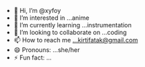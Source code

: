 - 👋 Hi, I’m @xyfoy
- 👀 I’m interested in ...anime
- 🌱 I’m currently learning ...instrumentation
- 💞️ I’m looking to collaborate on ...coding
- 📫 How to reach me ...kirtifatak@gmail.com
- 😄 Pronouns: ...she/her
- ⚡ Fun fact: ...

<!---
xyfoy/xyfoy is a ✨ special ✨ repository because its `README.md` (this file) appears on your GitHub profile.
You can click the Preview link to take a look at your changes.
--->
